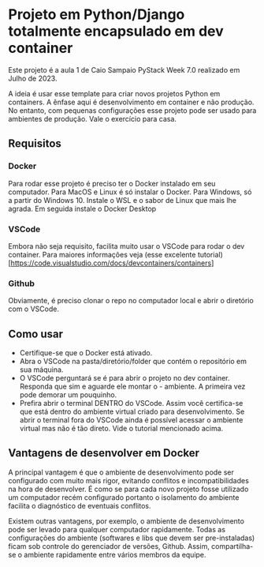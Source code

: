 # Projeto em Python/Django totalmente encapsulado em dev container

Este projeto é a aula 1 de Caio Sampaio PyStack Week 7.0 realizado em Julho de 2023.

A ideia é usar esse template para criar novos projetos Python em containers. A ênfase aqui é desenvolvimento em container e não produção. No entanto, com pequenas configurações esse projeto pode ser usado para ambientes de produção. Vale o exercício para casa.

## Requisitos

### Docker

Para rodar esse projeto é preciso ter o Docker instalado em seu computador. Para MacOS e Linux é só instalar o Docker. Para Windows, só a partir do Windows 10. Instale o WSL e o sabor de Linux que mais lhe agrada. Em seguida instale o Docker Desktop

### VSCode

Embora não seja requisito, facilita muito usar o VSCode para rodar o dev container. Para maiores informações veja (esse excelente tutorial)[https://code.visualstudio.com/docs/devcontainers/containers]

### Github

Obviamente, é preciso clonar o repo no computador local e abrir o diretório com o VSCode.

## Como usar

- Certifique-se que o Docker está ativado.
- Abra o VSCode na pasta/diretório/folder que contém o repositório em sua máquina.
- O VSCode perguntará se é para abrir o projeto no dev container. Responda que sim e aguarde ele montar o - ambiente. A primeira vez pode demorar um pouquinho.
- Prefira abrir o terminal DENTRO do VSCode. Assim você certifica-se que está dentro do ambiente virtual criado para desenvolvimento. Se abrir o terminal fora do VSCode ainda é possível acessar o ambiente virtual mas não é tão direto. Vide o tutorial mencionado acima.

## Vantagens de desenvolver em Docker

A principal vantagem é que o ambiente de desenvolvimento pode ser configurado com muito mais rigor, evitando conflitos e incompatibilidades na hora de desenvolver. É como se para cada novo projeto fosse utilizado um computador recém configurado portanto o isolamento do ambiente facilita o diagnóstico de eventuais conflitos.

Existem outras vantagens, por exemplo, o ambiente de desenvolvimento pode ser levado para qualquer computador rapidamente. Todas as configurações do ambiente (softwares e libs que devem ser pre-instaladas) ficam sob controle do gerenciador de versões, Github. Assim, compartilha-se o ambiente rapidamente entre vários membros da equipe.





